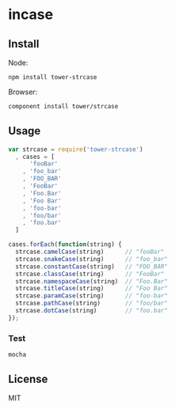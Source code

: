 # incase

## Install

Node:

```
npm install tower-strcase
```

Browser:

``` html
component install tower/strcase
```

## Usage

``` javascript
var strcase = require('tower-strcase')
  , cases = [
      'fooBar'
    , 'foo_bar'
    , 'FOO_BAR'
    , 'FooBar'
    , 'Foo.Bar'
    , 'Foo Bar'
    , 'foo-bar'
    , 'foo/bar'
    , 'foo.bar'
  ]

cases.forEach(function(string) {
  strcase.camelCase(string)      // "fooBar"
  strcase.snakeCase(string)      // "foo_bar"
  strcase.constantCase(string)   // "FOO_BAR"
  strcase.classCase(string)      // "FooBar"
  strcase.namespaceCase(string)  // "Foo.Bar"
  strcase.titleCase(string)      // "Foo Bar"
  strcase.paramCase(string)      // "foo-bar"
  strcase.pathCase(string)       // "foo/bar"
  strcase.dotCase(string)        // "foo.bar"
});
```

### Test

```
mocha
```

## License

MIT